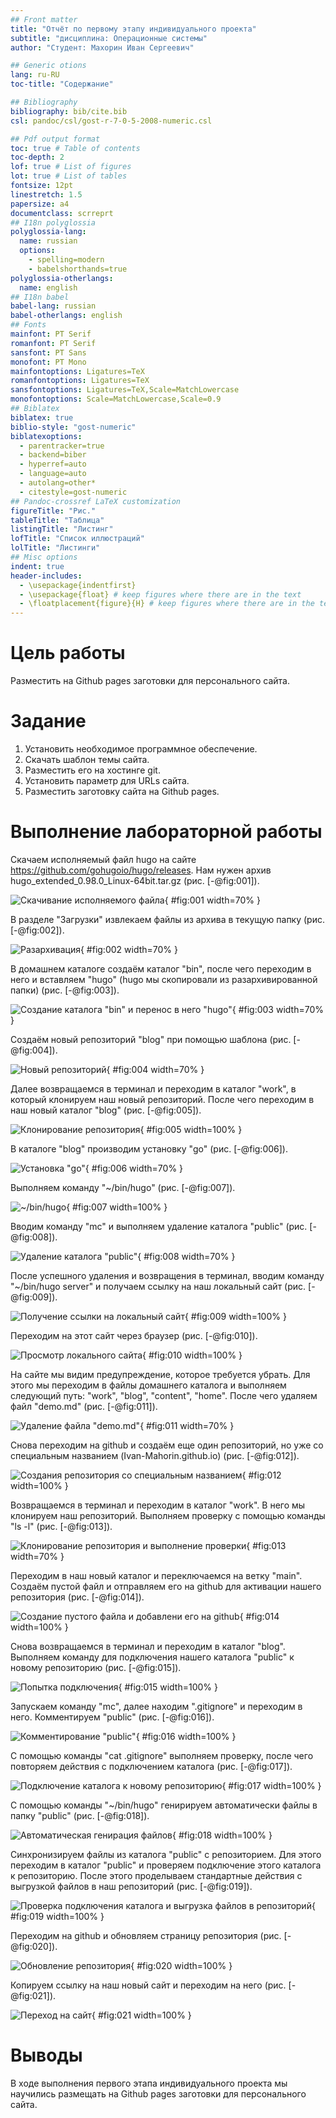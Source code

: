 ```yaml
---
## Front matter
title: "Отчёт по первому этапу индивидуального проекта"
subtitle: "дисциплина: Операционные системы"
author: "Студент: Махорин Иван Сергеевич"

## Generic otions
lang: ru-RU
toc-title: "Содержание"

## Bibliography
bibliography: bib/cite.bib
csl: pandoc/csl/gost-r-7-0-5-2008-numeric.csl

## Pdf output format
toc: true # Table of contents
toc-depth: 2
lof: true # List of figures
lot: true # List of tables
fontsize: 12pt
linestretch: 1.5
papersize: a4
documentclass: scrreprt
## I18n polyglossia
polyglossia-lang:
  name: russian
  options:
	- spelling=modern
	- babelshorthands=true
polyglossia-otherlangs:
  name: english
## I18n babel
babel-lang: russian
babel-otherlangs: english
## Fonts
mainfont: PT Serif
romanfont: PT Serif
sansfont: PT Sans
monofont: PT Mono
mainfontoptions: Ligatures=TeX
romanfontoptions: Ligatures=TeX
sansfontoptions: Ligatures=TeX,Scale=MatchLowercase
monofontoptions: Scale=MatchLowercase,Scale=0.9
## Biblatex
biblatex: true
biblio-style: "gost-numeric"
biblatexoptions:
  - parentracker=true
  - backend=biber
  - hyperref=auto
  - language=auto
  - autolang=other*
  - citestyle=gost-numeric
## Pandoc-crossref LaTeX customization
figureTitle: "Рис."
tableTitle: "Таблица"
listingTitle: "Листинг"
lofTitle: "Список иллюстраций"
lolTitle: "Листинги"
## Misc options
indent: true
header-includes:
  - \usepackage{indentfirst}
  - \usepackage{float} # keep figures where there are in the text
  - \floatplacement{figure}{H} # keep figures where there are in the text
---
```


# Цель работы

Разместить на Github pages заготовки для персонального сайта.

# Задание

1. Установить необходимое программное обеспечение.
2. Скачать шаблон темы сайта.
3. Разместить его на хостинге git.
4. Установить параметр для URLs сайта.
5. Разместить заготовку сайта на Github pages.

# Выполнение лабораторной работы

Скачаем исполняемый файл hugo на сайте https://github.com/gohugoio/hugo/releases. Нам нужен архив hugo_extended_0.98.0_Linux-64bit.tar.gz (рис. [-@fig:001]).

![Скачивание исполняемого файла](image/1.png){ #fig:001 width=70% }

В разделе "Загрузки" извлекаем файлы из архива в текущую папку (рис. [-@fig:002]).

![Разархивация](image/2.png){ #fig:002 width=70% }

В домашнем каталоге создаём каталог "bin", после чего переходим в него и вставляем "hugo" (hugo мы скопировали из разархивированной папки) (рис. [-@fig:003]).

![Создание каталога "bin" и перенос в него "hugo"](image/3.png){ #fig:003 width=70% }

Создаём новый репозиторий "blog" при помощью шаблона (рис. [-@fig:004]).

![Новый репозиторий](image/4.png){ #fig:004 width=70% }

Далее возвращаемся в терминал и переходим в каталог "work", в который клонируем наш новый репозиторий. После чего переходим в наш новый каталог "blog" (рис. [-@fig:005]).

![Клонирование репозитория](image/5.png){ #fig:005 width=100% }

В каталоге "blog" производим установку "go" (рис. [-@fig:006]).

![Установка "go"](image/6.png){ #fig:006 width=70% }

Выполняем команду "~/bin/hugo" (рис. [-@fig:007]).

![~/bin/hugo](image/7.png){ #fig:007 width=100% }

Вводим команду "mc" и выполняем удаление каталога "public" (рис. [-@fig:008]).
	
![Удаление каталога "public"](image/8.png){ #fig:008 width=70% }

После успешного удаления и возвращения в терминал, вводим команду "~/bin/hugo server" и получаем ссылку на наш локальный сайт (рис. [-@fig:009]).

![Получение ссылки на локальный сайт](image/9.png){ #fig:009 width=100% }

Переходим на этот сайт через браузер (рис. [-@fig:010]). 

![Просмотр локального сайта](image/10.png){ #fig:010 width=100% }

На сайте мы видим предупреждение, которое требуется убрать. Для этого мы переходим в файлы домашнего каталога и выполняем следующий путь: "work", "blog", "content", "home". После чего удаляем файл "demo.md" (рис. [-@fig:011]).

![Удаление файла "demo.md"](image/11.png){ #fig:011 width=70% }

Снова переходим на github и создаём еще один репозиторий, но уже со специальным названием (Ivan-Mahorin.github.io) (рис. [-@fig:012]). 
    	
![Создания репозитория со специальным названием](image/12.png){ #fig:012 width=100% }

Возвращаемся в терминал и переходим в каталог "work". В него мы клонируем наш репозиторий. Выполняем проверку с помощью команды "ls -l" (рис. [-@fig:013]). 

![Клонирование репозитория и выполнение проверки](image/13.png){ #fig:013 width=70% }

Переходим в наш новый каталог и переключаемся на ветку "main". Создаём пустой файл и отправляем его на github для активации нашего репозитория (рис. [-@fig:014]).

![Создание пустого файла и добавлени его на github](image/14.png){ #fig:014 width=100% }

Снова возвращаемся в терминал и переходим в каталог "blog". Выполняем команду для подключения нашего каталога "public" к новому репозиторию (рис. [-@fig:015]).

![Попытка подключения](image/15.png){ #fig:015 width=100% }

Запускаем команду "mc", далее находим ".gitignore" и переходим в него. Комментируем "public" (рис. [-@fig:016]).

![Комментирование "public"](image/16.png){ #fig:016 width=100% }

С помощью команды "cat .gitignore" выполняем проверку, после чего повторяем действия с подключением каталога (рис. [-@fig:017]).

![Подключение каталога к новому репозиторию](image/17.png){ #fig:017 width=100% }

С помощью команды "~/bin/hugo" генирируем автоматически файлы в папку "public"  (рис. [-@fig:018]).

![Автоматическая генирация файлов](image/18.png){ #fig:018 width=100% }

Синхронизируем файлы из каталога "public" с репозиторием. Для этого переходим в каталог "public" и проверяем подключение этого каталога к репозиторию. После этого проделываем стандартные действия с выгрузкой файлов в наш репозиторий (рис. [-@fig:019]).

![Проверка подключения каталога и выгрузка файлов в репозиторий](image/19.png){ #fig:019 width=100% }

Переходим на github и обновляем страницу репозитория (рис. [-@fig:020]).

![Обновление репозитория](image/20.png){ #fig:020 width=100% }

Копируем ссылку на наш новый сайт и переходим на него (рис. [-@fig:021]).

![Переход на сайт](image/21.png){ #fig:021 width=100% }

# Выводы

В ходе выполнения первого этапа индивидуального проекта мы научились размещать на Github pages заготовки для персонального сайта.

